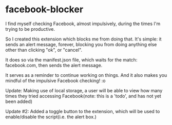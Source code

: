 # facebook-blocker

I find myself checking Facebook, almost impulsively, during the times I'm trying to be productive. 

So I created this extension which blocks me from doing that. It's simple: it sends an alert message, forever, blocking you from doing anything else other than clicking "ok", or "cancel". 

It does so via the manifest.json file, which waits for the match: facebook.com, then sends the alert message.

It serves as a reminder to continue working on things. And it also makes you mindful of the impulsive Facebook checking! :o 

Update: Making use of local storage, a user will be able to view how many times they tried accessing Facebook(note: this is a 'todo', and has not yet been added)

Update #2: Added a toggle button to the extension, which will be used to enable/disable the script(i.e. the alert box.) 
